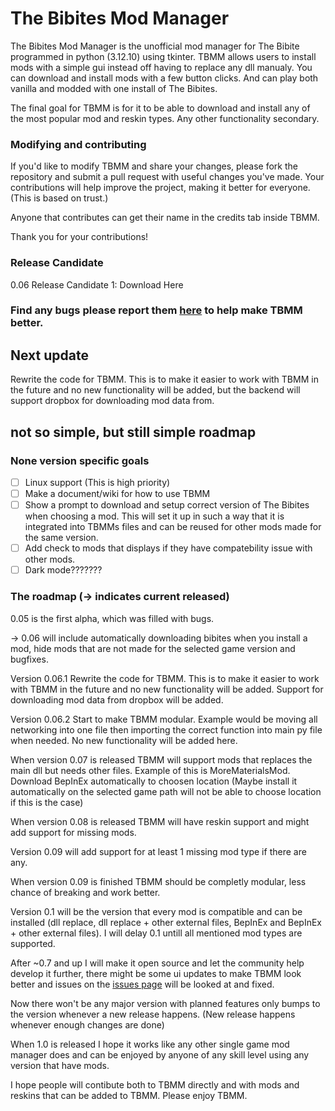 # The Bibites Mod Manager
The Bibites Mod Manager is the unofficial mod manager for The Bibite programmed in python (3.12.10) using tkinter. TBMM allows users to install mods with a simple gui instead off having to replace any dll manualy.
You can download and install mods with a few button clicks.
And can play both vanilla and modded with one install of The Bibites.

The final goal for TBMM is for it to be able to download and install any of the most popular mod and reskin types. Any other functionality secondary.

### Modifying and contributing
If you'd like to modify TBMM and share your changes, please fork the repository and submit a pull request with useful changes you've made. Your contributions will help improve the project, making it better for everyone. (This is based on trust.)

Anyone that contributes can get their name in the credits tab inside TBMM.

Thank you for your contributions!

### Release Candidate
0.06 Release Candidate 1: Download Here

### Find any bugs please report them [here](https://github.com/MeltingDiamond/TBMM/issues) to help make TBMM better.

## Next update
Rewrite the code for TBMM. This is to make it easier to work with TBMM in the future and no new functionality will be added, but the backend will support dropbox for downloading mod data from.

## not so simple, but still simple roadmap
### None version specific goals
- [ ] Linux support (This is high priority)
- [ ] Make a document/wiki for how to use TBMM
- [ ] Show a prompt to download and setup correct version of The Bibites when choosing a mod. This will set it up in such a way that it is integrated into TBMMs files and can be reused for other mods made for the same version.
- [ ] Add check to mods that displays if they have compatebility issue with other mods.
- [ ] Dark mode???????
### The roadmap (-> indicates current released)
0.05 is the first alpha, which was filled with bugs.

-> 0.06 will include automatically downloading bibites when you install a mod, hide mods that are not made for the selected game version and bugfixes.

Version 0.06.1 Rewrite the code for TBMM. This is to make it easier to work with TBMM in the future and no new functionality will be added. Support for downloading mod data from dropbox will be added.

Version 0.06.2 Start to make TBMM modular. Example would be moving all networking into one file then importing the correct function into main py file when needed. No new functionality will be added here.

When version 0.07 is released TBMM will support mods that replaces the main dll but needs other files. Example of this is MoreMaterialsMod. Download BepInEx automatically to choosen location (Maybe install it automatically on the selected game path will not be able to choose location if this is the case)

When version 0.08 is released TBMM will have reskin support and might add support for missing mods.

Version 0.09 will add support for at least 1 missing mod type if there are any.

When version 0.09 is finished TBMM should be completly modular, less chance of breaking and work better.

Version 0.1 will be the version that every mod is compatible and can be installed (dll replace, dll replace + other external files, BepInEx and BepInEx + other external files). I will delay 0.1 untill all mentioned mod types are supported. 

After ~0.7 and up I will make it open source and let the community help develop it further, there might be some ui updates to make TBMM look better and issues on the [issues page](https://github.com/MeltingDiamond/TBMM/issues) will be looked at and fixed.

Now there won't be any major version with planned features only bumps to the version whenever a new release happens. (New release happens whenever enough changes are done)

When 1.0 is released I hope it works like any other single game mod manager does and can be enjoyed by anyone of any skill level using any version that have mods.

I hope people will contibute both to TBMM directly and with mods and reskins that can be added to TBMM. Please enjoy TBMM.
